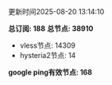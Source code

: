 更新时间2025-08-20 13:14:10

**总订阅: 188**
**总节点: 38910**
- vless节点: 14309
- hysteria2节点: 14

**google ping有效节点: 168**
